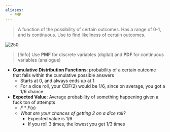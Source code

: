 ```yaml
---
aliases:
  - PMF
---
```

> A function of the possibility of certain outcomes.
> Has a range of 0-1, and is continuous. Use to find likeliness of certain outcomes.

![250](https://i.imgur.com/B7wn9Sb.png)

>[!info]
 Use **PMF** for discrete variables (digital) and **PDF** for continuous variables (analogue)
- **Cumulative Distribution Functions**: probability of a certain outcome that falls within the cumulative possible answers
	- Starts at 0, and always ends up at 1
	- For a dice roll, your CDF(2) would be 1/6, since on average, you got a 1/6 chance
- **Expected Value**: Average probability of something happening given a fuck ton of attempts
	- $F*F(x)$
	- *What are your chances of getting 2 on a dice roll?*
		- Expected value is 1/6
		- If you roll 3 times, the lowest you get 1/3 times
